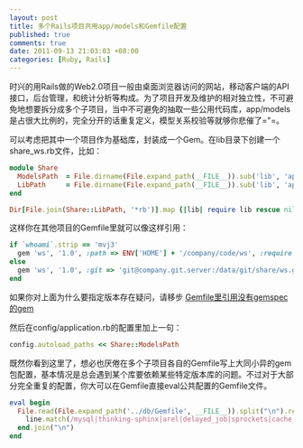```yaml
---
layout: post
title: 多个Rails项目共用app/models和Gemfile配置
published: true
comments: true
date: 2011-09-13 21:03:03 +08:00
categories: [Ruby, Rails]
---
```


时兴的用Rails做的Web2.0项目一般由桌面浏览器访问的网站，移动客户端的API接口，后台管理，和统计分析等构成。为了项目开发及维护的相对独立性，不可避免地想要拆分成多个子项目，当中不可避免的抽取一些公用代码库，app/models是占很大比例的，完全分开的话重复定义，模型关系校验等就够你悲催了="=。

可以考虑把其中一个项目作为基础库，封装成一个Gem。在lib目录下创建一个share_ws.rb文件，比如：
```ruby
module Share
  ModelsPath  = File.dirname(File.expand_path(__FILE__)).sub('lib', 'app/models')
  LibPath     = File.dirname(File.expand_path(__FILE__)).sub('lib', 'app/lib')
end

Dir[File.join(Share::LibPath, '*rb')].map {|lib| require lib rescue nil }
```

这样你在其他项目的Gemfile里就可以像这样引用：
```ruby
if `whoami`.strip == 'mvj3'
  gem 'ws', '1.0', :path => ENV['HOME'] + '/company/code/ws', :require => 'share_ws' # 方便本地开发调试
else
  gem 'ws', '1.0', :git => 'git@company.git.server:/data/git/share/ws.git', :require => 'share_ws'
end
```
如果你对上面为什么要指定版本存在疑问，请移步 [Gemfile里引用没有gemspec的gem](http://mvj3.iteye.com/blogs/1096204)

然后在config/application.rb的配置里加上一句：
```ruby
config.autoload_paths << Share::ModelsPath
```


既然你看到这里了，想必也厌倦在多个子项目各自的Gemfile写上大同小异的gem包配置，基本情况是总会遇到某个库要依赖某些特定版本库的问题。不过对于大部分完全重复的配置，你大可以在Gemfile直接eval公共配置的Gemfile文件。
```ruby
eval begin
  File.read(File.expand_path('../db/Gemfile', __FILE__)).split("\n").reject do |line|
    line.match(/mysql|thinking-sphinx|arel|delayed_job|sprockets|cache_fu|whenever/i)
  end.join("\n")
end
```
